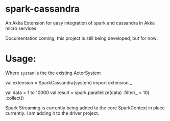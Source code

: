 spark-cassandra
===============

An Akka Extension for easy integration of spark and cassandra in Akka micro services.

Documentation coming, this project is still being developed, but for now:

# Usage:
Where `system` is the the existing ActorSystem

val extension = SparkCassandra(system)
import extension._

val data = 1 to 10000
val result = spark.parallelize(data)
        .filter(_ < 10)
        .collect()

Spark Streaming is currently being added to the core SparkContext in place currently. I am adding it to the
driver project.

